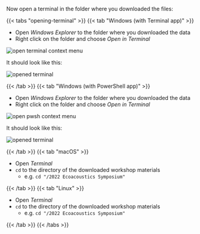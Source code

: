 ---
---

Now open a terminal in the folder where you downloaded the files:

{{< tabs "opening-terminal" >}}
{{< tab "Windows (with Terminal app)" >}}

- Open _Windows Explorer_ to the folder where you downloaded the data
- Right click on the folder and choose _Open in Terminal_

![open terminal context menu](/resources/lessons/shared/open-terminal-context-menu.png)

It should look like this:

![opened terminal](/resources/lessons/shared/opened-terminal.png)


{{< /tab >}}
{{< tab "Windows (with PowerShell app)" >}}

- Open _Windows Explorer_ to the folder where you downloaded the data
- Right click on the folder and choose _Open in Terminal_

![open pwsh context menu](/resources/lessons/shared/open-pwsh-context-menu.png)

It should look like this:

![opened terminal](/resources/lessons/shared/opened-conhost.png)


{{< /tab >}}
{{< tab "macOS" >}} 

- Open _Terminal_
- `cd` to the directory of the downloaded workshop materials
  - e.g. `cd "/2022 Ecoacoustics Symposium"`

{{< /tab >}}
{{< tab "Linux" >}}

- Open _Terminal_
- `cd` to the directory of the downloaded workshop materials
  - e.g. `cd "/2022 Ecoacoustics Symposium"`

{{< /tab >}}
{{< /tabs >}}
